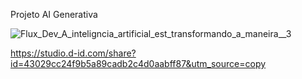 Projeto AI Generativa

![Flux_Dev_A_inteligncia_artificial_est_transformando_a_maneira__3](https://github.com/user-attachments/assets/f3bddadc-9875-458b-9c24-8453d969ffa6)

https://studio.d-id.com/share?id=43029cc24f9b5a89cadb2c4d0aabff87&utm_source=copy
